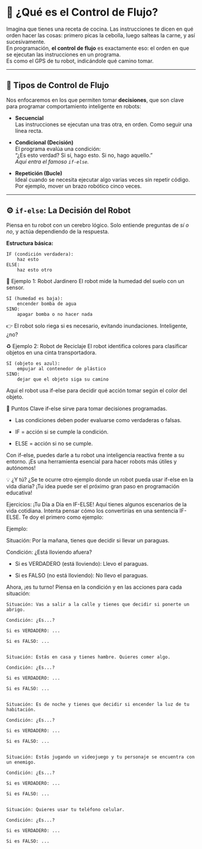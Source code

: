 # 🤖 ¿Qué es el Control de Flujo?

Imagina que tienes una receta de cocina. Las instrucciones te dicen en qué orden hacer las cosas: primero picas la cebolla, luego salteas la carne, y así sucesivamente.  
En programación, **el control de flujo** es exactamente eso: el orden en que se ejecutan las instrucciones en un programa.  
Es como el GPS de tu robot, indicándole qué camino tomar.

---

## 🧭 Tipos de Control de Flujo

Nos enfocaremos en los que permiten tomar **decisiones**, que son clave para programar comportamiento inteligente en robots:

- **Secuencial**  
  Las instrucciones se ejecutan una tras otra, en orden. Como seguir una línea recta.

- **Condicional (Decisión)**  
  El programa evalúa una condición:  
  “¿Es esto verdad? Si sí, hago esto. Si no, hago aquello.”  
  *Aquí entra el famoso `if-else`.*

- **Repetición (Bucle)**  
  Ideal cuando se necesita ejecutar algo varias veces sin repetir código.  
  Por ejemplo, mover un brazo robótico cinco veces.

---

## ⚙️ `if-else`: La Decisión del Robot

Piensa en tu robot con un cerebro lógico. Solo entiende preguntas de *sí o no*, y actúa dependiendo de la respuesta.

**Estructura básica:**

```plaintext
IF (condición verdadera):
    haz esto
ELSE:
    haz esto otro
```
🌱 Ejemplo 1: Robot Jardinero
El robot mide la humedad del suelo con un sensor.

```plaintext
SI (humedad es baja):
    encender bomba de agua
SINO:
    apagar bomba o no hacer nada
```
👉 El robot solo riega si es necesario, evitando inundaciones. Inteligente, ¿no?

♻️ Ejemplo 2: Robot de Reciclaje
El robot identifica colores para clasificar objetos en una cinta transportadora.

```plaintext
SI (objeto es azul):
    empujar al contenedor de plástico
SINO:
    dejar que el objeto siga su camino
```
Aquí el robot usa if-else para decidir qué acción tomar según el color del objeto.

🧠 Puntos Clave
if-else sirve para tomar decisiones programadas.

* Las condiciones deben poder evaluarse como verdaderas o falsas.

* IF = acción si se cumple la condición.

* ELSE = acción si no se cumple.

Con if-else, puedes darle a tu robot una inteligencia reactiva frente a su entorno. ¡Es una herramienta esencial para hacer robots más útiles y autónomos!

💡 ¿Y tú?
¿Se te ocurre otro ejemplo donde un robot pueda usar if-else en la vida diaria? ¡Tu idea puede ser el próximo gran paso en programación educativa!


Ejercicios: ¡Tu Día a Día en IF-ELSE!
Aquí tienes algunos escenarios de la vida cotidiana. Intenta pensar cómo los convertirías en una sentencia IF-ELSE. Te doy el primero como ejemplo:

Ejemplo:

Situación: Por la mañana, tienes que decidir si llevar un paraguas.

Condición: ¿Está lloviendo afuera?

* Si es VERDADERO (está lloviendo): Llevo el paraguas.

* Si es FALSO (no está lloviendo): No llevo el paraguas.

Ahora, ¡es tu turno! Piensa en la condición y en las acciones para cada situación:

```
Situación: Vas a salir a la calle y tienes que decidir si ponerte un abrigo.

Condición: ¿Es...?

Si es VERDADERO: ...

Si es FALSO: ...
```
```

Situación: Estás en casa y tienes hambre. Quieres comer algo.

Condición: ¿Es...?

Si es VERDADERO: ...

Si es FALSO: ...
```
```

Situación: Es de noche y tienes que decidir si encender la luz de tu habitación.

Condición: ¿Es...?

Si es VERDADERO: ...

Si es FALSO: ...
```
```

Situación: Estás jugando un videojuego y tu personaje se encuentra con un enemigo.

Condición: ¿Es...?

Si es VERDADERO: ...

Si es FALSO: ...
```
```

Situación: Quieres usar tu teléfono celular.

Condición: ¿Es...?

Si es VERDADERO: ...

Si es FALSO: ...
```
